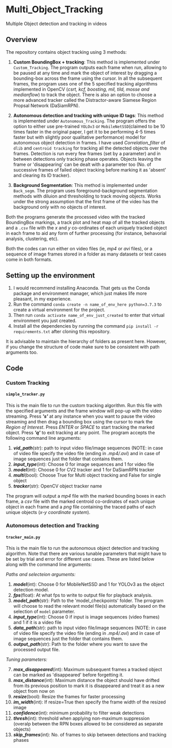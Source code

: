 # Multi_Object_Tracking
Multiple Object detection and tracking in videos 

## Overview

The repository contains object tracking using 3 methods:

1. **Custom BoundingBox + tracking**: This method is implemented under `Custom_Tracking`. The program outputs each frame when run, allowing to be paused at any time and mark the object of interest by dragging a bounding-box across the frame using the cursor. In all the subsequent frames, the program uses one of the 5 specified tracking algorithms implemented in OpenCV (*csrt, kcf, boosting, mil, tild, mosse and medianflow*) to track the object. There is also an option to choose a more advanced tracker called the Distractor-aware Siamese Region Propsal Network (DaSiamRPN).

2. **Autonomous detection and tracking with unique ID tags**: This method is implemented under `Autonomous_Tracking`. The program offers the option to either use pre-trained `YOLOv3` or `MobileNetSSD`(claimed to be 10 times faster in the original paper, I get it to be performing 4-5 times faster but with slightly poor qualitative performance) model for autonomous object detection in frames. I have used *Correlation_filter* of `dlib` and `centroid tracking` for tracking all the detected objects over the frames. Detection is run every few frames (set by a parameter) and in between detections only tracking phase operates. Objects leaving the frame or 'disappearing' can be dealt with a parameter too (No. of successive frames of failed object tracking before marking it as 'absent' and clearing its ID tracker).

3. **Background Segmentation**: This method is implemented under `Back_segm`. The program uses foreground-background segmentation methods with diluion and thresholding to track moving objects. Works under the strong assumption that the first frame of the video has the background only with no objects of interest.

Both the programs generate the processed video with the tracked BoundingBox markings, a track plot and heat map of all the tracked objects and a `.csv` file with the *x* and *y* co-ordinates of each uniquely tracked object in each frame to aid any form of further processing (for instance, behavorial analysis, clustering, etc).

Both the codes can run either on video files (ie, *mp4* or *avi* files), or a sequence of image frames stored in a folder as many datasets or test cases come in both formats.

## Setting up the environment

1. I would recommend installing Anaconda. That gets us the Conda package and environment manager, which just makes life more pleasant, in my experience.
2. Run the command `conda create -n name_of_env_here python=3.7.3` to create a virtual environment for the project.
3. Then run `conda activate name_of_env_just_created` to enter that virtual environment you just created.
3. Install all the dependencies by running the command `pip install -r requirements.txt` after cloning this repository.

It is advisable to maintain the hierarchy of folders as present here. However, if you change the structure of code make sure to be consistent with path arguments too.

## Code

### Custom Tracking

#### ```simple_tracker.py```

This is the main file to run the custom tracking algorithm. Run this file with the specified arguments and the frame window will pop-up with the video streaming. Press ***'s'*** at any instance when you want to pause the video streaming and then drag a bounding box using the cursor to mark the *Region of Interest*. Press *ENTER* or *SPACE* to start tracking the marked object. Press ***'q'*** to exit tracking at any point. The program accepts the following command line arguments:

1. ***vid_path***(str): path to input video file/image sequences (NOTE: in case of video file specify the video file (ending in *.mp4/.avi*) and in case of image sequences just the folder that contains them.
2. ***input_type***(int): Choose 0 for image sequences and 1 for video file
3. ***model***(int): Choose 0 for CV2 tracker and 1 for DaSiamRPN tracker
4. ***multi***(bool): Choose True for Multi object tracking and False for single object
5. ***tracker***(str): OpenCV object tracker name

The program will output a *mp4* file with the marked bounding boxes in each frame, a *csv* file with the marked centroid co-ordinates of each unique object in each frame and a *png* file containing the traced paths of each unique objects (*x-y coordinate system*).

### Autonomous detection and Tracking

#### ```tracker_main.py```

This is the main file to run the autonomous object detection and tracking algorithm. Note that there are various tunable parameters that might have to be set by trial and error for different use cases. These are listed below along with the command line arguments:

*Paths and selecteion arguments:*

1. ***model***(int): Choose 0 for MobileNetSSD and 1 for YOLOv3 as the object detection model.
2. ***fps***(float): At what fps to write to output file for playback analysis.
3. ***model_path***(str): Path to the 'model_checkpoints' folder. The prrogram will choose to read the relevant model file(s) automatically based on the selection of `model` parameter.
4. ***input_type***(int): Choose 0 if input is image sequences (video frames) and 1 if it is a video file
5. ***data_path***(str): path to input video file/image sequences (NOTE: in case of video file specify the video file (ending in *.mp4/.avi*) and in case of image sequences just the folder that contains them.
6. ***output_path***(str): Path to the folder where you want to save the processed output file.

*Tuning parameters:*

7. ***max_disappeared***(int): Maximum subsequent frames a tracked object can be marked as 'disappeared' before forgetting it.
8. ***max_distance***(int): Maximum distance the object should have drifted from its previous position to mark it is disappeared and treat it as a new object from now on
9. ***resize***(bool): Resize the frames for faster processing
10. ***im_width***(int): If resize=True then specify the frame width of the resized image
11. ***confidence***(int): minimum probability to filter weak detections
12. ***thresh***(int): threshold when applying non-maximum suppression (overalp between the RPN boxes allowed to be considered as separate objects)
13. ***skip_frames***(int): No. of frames to skip between detections and tracking phases
